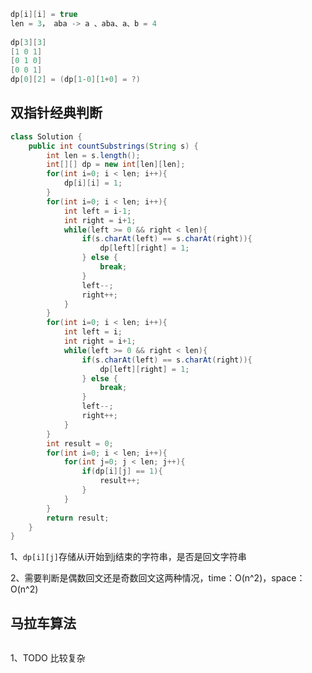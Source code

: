```java
dp[i][i] = true
len = 3， aba -> a 、aba、a、b = 4
 
dp[3][3]
[1 0 1]
[0 1 0]
[0 0 1]
dp[0][2] = (dp[1-0][1+0] = ?)
```



## 双指针经典判断

```java
class Solution {
    public int countSubstrings(String s) {
        int len = s.length();
        int[][] dp = new int[len][len];
        for(int i=0; i < len; i++){
            dp[i][i] = 1;
        }
        for(int i=0; i < len; i++){
            int left = i-1;
            int right = i+1;
            while(left >= 0 && right < len){
                if(s.charAt(left) == s.charAt(right)){
                    dp[left][right] = 1;
                } else {
                    break;
                }
                left--;
                right++;
            }
        }
        for(int i=0; i < len; i++){
            int left = i;
            int right = i+1;
            while(left >= 0 && right < len){
                if(s.charAt(left) == s.charAt(right)){
                    dp[left][right] = 1;
                } else {
                    break;
                }
                left--;
                right++;
            }
        }
        int result = 0;
        for(int i=0; i < len; i++){
            for(int j=0; j < len; j++){
                if(dp[i][j] == 1){
                    result++;
                }
            }
        }
        return result;
    }
}
```

1、`dp[i][j]`存储从i开始到j结束的字符串，是否是回文字符串

2、需要判断是偶数回文还是奇数回文这两种情况，time：O(n^2)，space：O(n^2)







## 马拉车算法

```java

```

1、TODO 比较复杂



































































